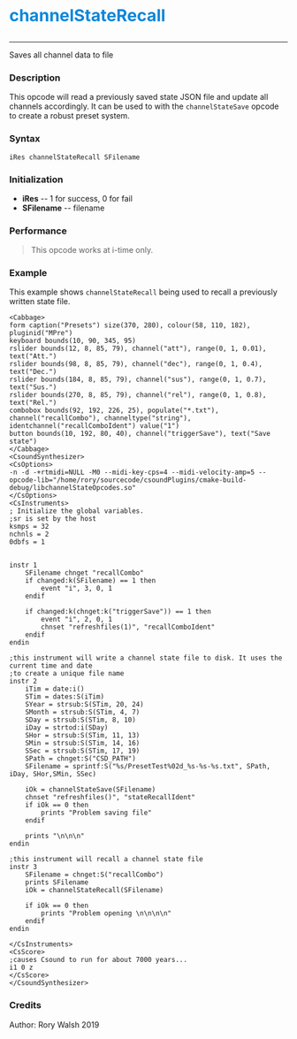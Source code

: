 <p style="font-size:30px;color:hsl(204, 90%, 45%)"><b>channelStateRecall</b></p>

----

Saves all channel data to file 

### Description
This opcode will read a previously saved state JSON file and update all channels accordingly. It can be used to with the `channelStateSave` opcode to create a robust preset system.    

### Syntax
```csound
iRes channelStateRecall SFilename
```

### Initialization

* **iRes** -- 1 for success, 0 for fail
* **SFilename** -- filename


### Performance

> This opcode works at i-time only. 

### Example
This example shows `channelStateRecall` being used to recall a previously written state file.  

```csound
<Cabbage>
form caption("Presets") size(370, 280), colour(58, 110, 182), pluginid("MPre")
keyboard bounds(10, 90, 345, 95)
rslider bounds(12, 8, 85, 79), channel("att"), range(0, 1, 0.01), text("Att.")
rslider bounds(98, 8, 85, 79), channel("dec"), range(0, 1, 0.4), text("Dec.")
rslider bounds(184, 8, 85, 79), channel("sus"), range(0, 1, 0.7), text("Sus.")
rslider bounds(270, 8, 85, 79), channel("rel"), range(0, 1, 0.8), text("Rel.")
combobox bounds(92, 192, 226, 25), populate("*.txt"), channel("recallCombo"), channeltype("string"), identchannel("recallComboIdent") value("1")
button bounds(10, 192, 80, 40), channel("triggerSave"), text("Save state")
</Cabbage>
<CsoundSynthesizer>
<CsOptions>
-n -d -+rtmidi=NULL -M0 --midi-key-cps=4 --midi-velocity-amp=5 --opcode-lib="/home/rory/sourcecode/csoundPlugins/cmake-build-debug/libchannelStateOpcodes.so"
</CsOptions>
<CsInstruments>
; Initialize the global variables. 
;sr is set by the host
ksmps = 32
nchnls = 2
0dbfs = 1


instr 1
    SFilename chnget "recallCombo"
    if changed:k(SFilename) == 1 then
        event "i", 3, 0, 1
    endif

    if changed:k(chnget:k("triggerSave")) == 1 then
        event "i", 2, 0, 1
        chnset "refreshfiles(1)", "recallComboIdent"
    endif
endin

;this instrument will write a channel state file to disk. It uses the current time and date
;to create a unique file name
instr 2
    iTim = date:i()
    STim = dates:S(iTim)
    SYear = strsub:S(STim, 20, 24)
    SMonth = strsub:S(STim, 4, 7)
    SDay = strsub:S(STim, 8, 10)
    iDay = strtod:i(SDay)
    SHor = strsub:S(STim, 11, 13)
    SMin = strsub:S(STim, 14, 16)
    SSec = strsub:S(STim, 17, 19)
    SPath = chnget:S("CSD_PATH")
    SFilename = sprintf:S("%s/PresetTest%02d_%s-%s-%s.txt", SPath, iDay, SHor,SMin, SSec)

    iOk = channelStateSave(SFilename)
    chnset "refreshfiles()", "stateRecallIdent"
    if iOk == 0 then
        prints "Problem saving file"
    endif
    
    prints "\n\n\n"
endin

;this instrument will recall a channel state file
instr 3
    SFilename = chnget:S("recallCombo")
    prints SFilename
    iOk = channelStateRecall(SFilename)
    
    if iOk == 0 then
        prints "Problem opening \n\n\n\n"
    endif
endin

</CsInstruments>
<CsScore>
;causes Csound to run for about 7000 years...
i1 0 z
</CsScore>
</CsoundSynthesizer> 
```

### Credits
Author: Rory Walsh
2019
